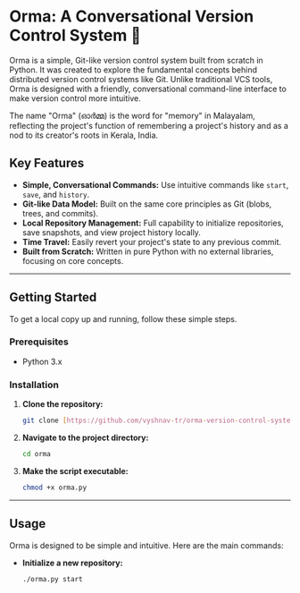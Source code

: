 # Orma: A Conversational Version Control System 🧠

Orma is a simple, Git-like version control system built from scratch in Python. It was created to explore the fundamental concepts behind distributed version control systems like Git. Unlike traditional VCS tools, Orma is designed with a friendly, conversational command-line interface to make version control more intuitive.

The name "Orma" (ഓർമ്മ) is the word for "memory" in Malayalam, reflecting the project's function of remembering a project's history and as a nod to its creator's roots in Kerala, India.

## Key Features

- **Simple, Conversational Commands:** Use intuitive commands like `start`, `save`, and `history`.
- **Git-like Data Model:** Built on the same core principles as Git (blobs, trees, and commits).
- **Local Repository Management:** Full capability to initialize repositories, save snapshots, and view project history locally.
- **Time Travel:** Easily revert your project's state to any previous commit.
- **Built from Scratch:** Written in pure Python with no external libraries, focusing on core concepts.

---

## Getting Started

To get a local copy up and running, follow these simple steps.

### Prerequisites

- Python 3.x

### Installation

1.  **Clone the repository:**
    ```sh
    git clone [https://github.com/vyshnav-tr/orma-version-control-system.git](https://github.com/vyshnav-tr/orma-version-control-system.git)
    ```
2.  **Navigate to the project directory:**
    ```sh
    cd orma
    ```
3.  **Make the script executable:**
    ```sh
    chmod +x orma.py
    ```

---

## Usage

Orma is designed to be simple and intuitive. Here are the main commands:

- **Initialize a new repository:**
  ```sh
  ./orma.py start